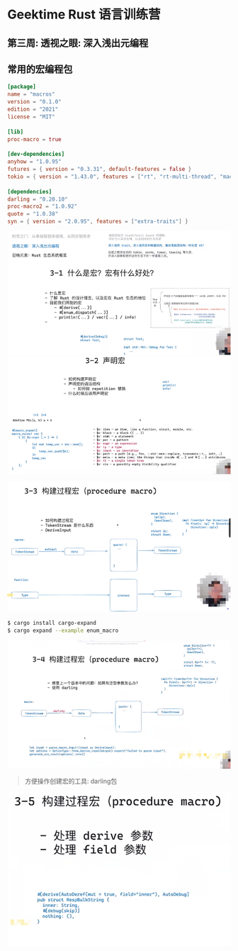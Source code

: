 # Geektime Rust 语言训练营

## 第三周: 透视之眼: 深入浅出元编程

## 常用的宏编程包

```toml
[package]
name = "macros"
version = "0.1.0"
edition = "2021"
license = "MIT"

[lib]
proc-macro = true

[dev-dependencies]
anyhow = "1.0.95"
futures = { version = "0.3.31", default-features = false }
tokio = { version = "1.43.0", features = ["rt", "rt-multi-thread", "macros"] }

[dependencies]
darling = "0.20.10"
proc-macro2 = "1.0.92"
quote = "1.0.38"
syn = { version = "2.0.95", features = ["extra-traits"] }
```

![image-20250109091949850](assets/image-20250109091949850.png)
![image-20250109092014665](assets/image-20250109092014665.png)

![image-20250109101915163](assets/image-20250109101915163.png)

```bash
$ cargo install cargo-expand
$ cargo expand --example enum_macro
```

![image-20250109145051466](assets/image-20250109145051466.png)

> 方便操作创建宏的工具: darling包

![image-20250109155800244](assets/image-20250109155800244.png)
